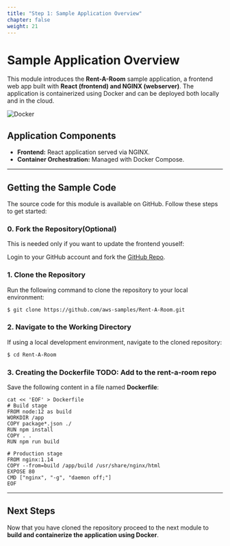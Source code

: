 ```yaml
---
title: "Step 1: Sample Application Overview"
chapter: false
weight: 21
---
```


# **Sample Application Overview**

This module introduces the **Rent-A-Room** sample application, a frontend web app built with **React (frontend) and NGINX (webserver)**. The application is containerized using Docker and can be deployed both locally and in the cloud.

![Docker](/images/docker-aws.drawio.png)

## **Application Components**

- **Frontend:** React application served via NGINX.
- **Container Orchestration:** Managed with Docker Compose.

---

## **Getting the Sample Code**

The source code for this module is available on GitHub. Follow these steps to get started:

### **0. Fork the Repository(Optional)**

This is needed only if you want to update the frontend youself:

Login to your GitHub account and fork the [GitHub Repo](https://github.com/aws-samples/Rent-A-Room).

### **1. Clone the Repository**

Run the following command to clone the repository to your local environment:

```sh
$ git clone https://github.com/aws-samples/Rent-A-Room.git
```

### **2. Navigate to the Working Directory**

If using a local development environment, navigate to the cloned repository:

```sh
$ cd Rent-A-Room
```

### **3. Creating the Dockerfile TODO: Add to the rent-a-room repo**

Save the following content in a file named **Dockerfile**:

```
cat << 'EOF' > Dockerfile
# Build stage
FROM node:12 as build
WORKDIR /app
COPY package*.json ./
RUN npm install
COPY . .
RUN npm run build

# Production stage
FROM nginx:1.14
COPY --from=build /app/build /usr/share/nginx/html
EXPOSE 80
CMD ["nginx", "-g", "daemon off;"]
EOF
```

---

## **Next Steps**

Now that you have cloned the repository proceed to the next module to **build and containerize the application using Docker**.
